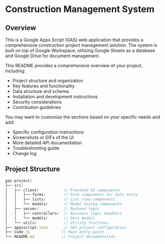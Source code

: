 # Construction Management System

## Overview
This is a Google Apps Script (GAS) web application that provides a comprehensive construction project management solution. The system is built on top of Google Workspace, utilizing Google Sheets as a database and Google Drive for document management.

This README provides a comprehensive overview of your project, including:
- Project structure and organization
- Key features and functionality
- Data structure and schema
- Installation and development instructions
- Security considerations
- Contribution guidelines

You may want to customize the sections based on your specific needs and add:
- Specific configuration instructions
- Screenshots or GIFs of the UI
- More detailed API documentation
- Troubleshooting guide
- Change log

## Project Structure
```javascript
gas-project/
├── src/
│   ├── client/           // Frontend UI components
│   │   ├── forms/        // Form components for data entry
│   │   ├── lists/        // List view components
│   │   └── modals/       // Modal dialog components
│   ├── server/           // Backend logic
│   │   ├── controllers/  // Business logic handlers
│   │   └── models/       // Data models
│   └── utils/            // Utility functions
├── appsscript.json       // GAS project configuration
├── Code.js              // Main entry point
└── README.md            // Project documentation